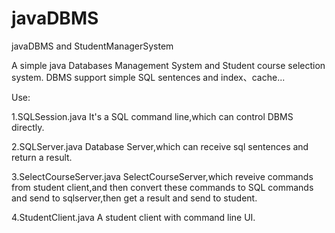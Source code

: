 # javaDBMS
javaDBMS and StudentManagerSystem

A simple java Databases Management System and Student course selection system. DBMS support simple SQL sentences and index、cache...

Use:

1.SQLSession.java
It's a SQL command line,which can control DBMS directly.

2.SQLServer.java
Database Server,which can receive sql sentences and return a result.

3.SelectCourseServer.java
SelectCourseServer,which reveive commands from student client,and then convert these commands to SQL commands and send to sqlserver,then get a result and send to student.

4.StudentClient.java
A student client with command line UI.
